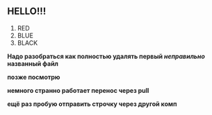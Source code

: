 ## HELLO!!!

1. RED
2. BLUE
3. BLACK

**Надо разобраться как полностью удалять первый _неправильно_ названный файл**

**позже посмотрю**

__немного странно работает перенос через pull__

**ещё раз пробую отправить строчку через другой комп**
